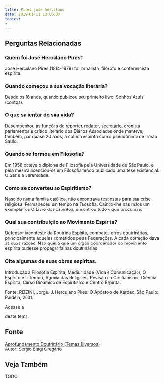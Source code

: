 ```yaml
---
title: Pires josé herculano
date: 2019-01-11 13:00:00
topics: 
- 
---
```




## Perguntas Relacionadas

### Quem foi José Herculano Pires?
José Herculano Pires (1914-1979) foi jornalista, filósofo e
conferencista espírita.

### Quando começou a sua vocação literária?
Desde os 16 anos, quando publicou seu primeiro livro, Sonhos Azuis
(contos).
### O que salientar de sua vida?
Desempenhou as funções de repórter, redator, secretário, cronista
parlamentar e crítico literário dos Diários Associados onde manteve,
também, por quase 20 anos, a coluna espírita com o pseudônimo de Irmão
Saulo.
### Quando se formou em Filosofia?
Em 1958 obteve o diploma de Filosofia pela Universidade de São Paulo, e
pela mesma licenciou-se em Filosofia tendo publicado uma tese
existencial: O Ser e a Serenidade.
### Como se converteu ao Espiritismo?
Nascido numa família católica, não encontrava respostas para sua crise
religiosa. Permaneceu um tempo na Teosofia. Caindo-lhe nas mãos um
exemplar de O Livro dos Espíritos, encontrou tudo o que procurava.
### Qual sua contribuição ao Movimento Espírita?
Defensor inconteste da Doutrina Espírita, combateu erros doutrinários,
principalmente aqueles cometidos pelas Federações. A cada correção dava
as suas razões. Não queria que um órgão coordenador do movimento
espírita pudesse propagar falhas doutrinárias.
### Cite algumas de suas obras espíritas.

Introdução à Filosofia Espírita, Mediunidade (Vida e Comunicação),
O Espírito e o Tempo, Agonia das Religiões, Revisão do
Cristianismo, Ciência Espírita, Curso Dinâmico de Espiritismo e
Centro Espírita.

Fonte: RIZZINI, Jorge. J. Herculano Pires: O Apóstolo de Kardec.
São Paulo: Paidéia, 2001.

Acesse a

deste tema.

## Fonte
[Aprofundamento Doutrinário (Temas Diversos)](https://sites.google.com/view/aprofundamentodoutrinario/pires-josé-herculano)  
Autor: Sérgio Biagi Gregório



## Veja Também
TODO


